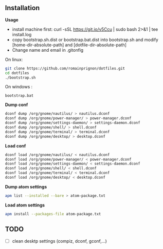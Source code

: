 ## Installation

**Usage**
 - install machine first: curl -sSL https://git.io/v5Ccu | sudo bash 2>&1 | tee install.log
 - copy bootstrap.sh.dist or bootstrap.bat.dist into bootstrap.sh and modify [home-dir-absolute-path] and [dotfile-dir-absolute-path]
 - Change name and email in .gitonfig

On linux:
```bash
git clone https://github.com/romainprignon/dotfiles.git
cd dotfiles
./bootstrap.sh
```
On windows :
```
bootstrap.bat
```

**Dump conf**
```bash
dconf dump /org/gnome/nautilus/ > nautilus.dconf
dconf dump /org/gnome/power-manager/ > power-manager.dconf
dconf dump /org/gnome/settings-daemon/ > settings-daemon.dconf
dconf dump /org/gnome/shell/ > shell.dconf
dconf dump /org/gnome/terminal/ > terminal.dconf
dconf dump /org/gnome/desktop/ > desktop.dconf
```

**Load conf**
```bash
dconf load /org/gnome/nautilus/ < nautilus.dconf
dconf load /org/gnome/power-manager/ < power-manager.dconf
dconf load /org/gnome/settings-daemon/ < settings-daemon.dconf
dconf load /org/gnome/shell/ < shell.dconf
dconf load /org/gnome/terminal/ < terminal.dconf
dconf load /org/gnome/desktop/ < desktop.dconf
```

**Dump atom settings**
```bash
apm list --installed --bare > atom-package.txt
```

**Load atom settings**
```bash
apm install --packages-file atom-package.txt
```

## TODO
- [ ] clean desktp settings (compiz, dconf, gconf,...)
